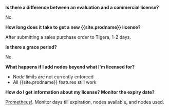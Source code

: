 **Is there a difference between an evaluation and a commercial license?** 

  No.


**How long does it take to get a new {{site.prodname}} license?**
 
  After submitting a sales purchase order to Tigera, 1-2 days.


**Is there a grace period?**

  No.


**What happens if I add nodes beyond what I'm licensed for?**

- Node limits are not currently enforced
- All {{site.prodname}} features still work


**How do I get information about my license? Monitor the expiry date?**

  [Prometheus!]({{site.baseurl}}/maintenance/monitor/license-agent). Monitor days till expiration, nodes available, and nodes used.
